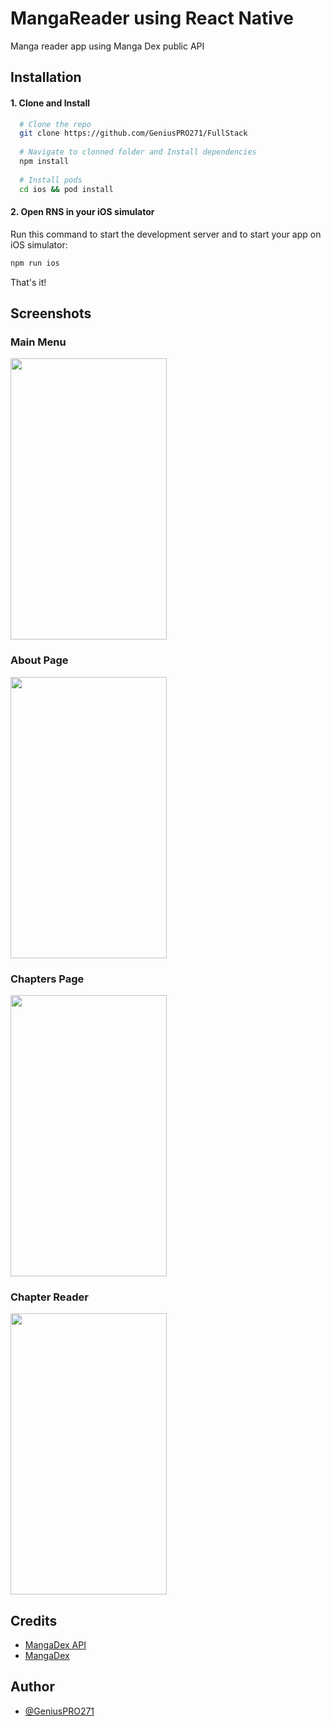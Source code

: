 # MangaReader using React Native 
Manga reader app using Manga Dex public API 

## Installation
#### 1.  Clone and Install
```bash
  # Clone the repo
  git clone https://github.com/GeniusPRO271/FullStack
  
  # Navigate to clonned folder and Install dependencies
  npm install 
  
  # Install pods
  cd ios && pod install 
```
#### 2.  Open RNS in your iOS simulator
Run this command to start the development server and to start your app on iOS simulator: 
```bash
npm run ios
```
That's it!
## Screenshots

### Main Menu

<img src="https://user-images.githubusercontent.com/74122038/202841653-c4931a3b-d2bb-434e-8dd4-eb8f864a70b9.PNG" width="250" height="450">

### About Page

<img src="https://user-images.githubusercontent.com/74122038/202841661-03d4a6ed-ae5d-4392-9cf5-f42cf0634cb0.PNG" width="250" height="450">

### Chapters Page

<img src="https://user-images.githubusercontent.com/74122038/202841659-5f9d5f3b-6ae9-4620-a1bf-0e31a5600b03.PNG" width="250" height="450">


### Chapter Reader

<img src="https://user-images.githubusercontent.com/74122038/202841657-545464c3-c98a-4511-977e-4bda9c573850.PNG" width="250" height="450">

## Credits

 - [MangaDex API](https://api.mangadex.org/docs/)
 - [MangaDex](https://mangadex.org/)


## Author

- [@GeniusPRO271](https://github.com/GeniusPRO271)
